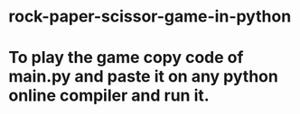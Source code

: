 # rock-paper-scissor-game-in-python
# To play the game copy code of main.py and paste it on any python online compiler and run it.
